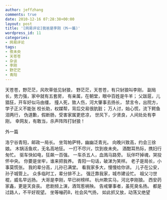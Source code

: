 ```yaml
---
author: jeffzhang
comments: true
date: 2010-12-16 07:28:38+00:00
layout: post
title: '[网易评论]我爸是李刚（外一篇)'
wordpress_id: 11
categories:
- 网易评论
tags:
- 夜未央
- 天苍苍
- 杂谈
- 李刚
- 野茫茫
- 青阳
---
```


天苍苍，野茫茫，风吹草低见豺狼，
 野茫茫，天苍苍，有只豺狼叫李刚，
 副局长，势力强，家中就有五套房，
 有亲属，在朝堂，眼中百姓是牛羊；
 父跋扈，儿猖狂，开车好似马由缰，
 撞人死，致人伤，河大肇事去扬长，
 禁言令，出院方，学子正义不能张
 校长助，权媒帮，背后交易很肮脏；
 万人讨，始心慌，流下鳄鱼泪两行，
 伪道歉，假断肠，受害家属更悲凉，
 世风下，少贤良，人间处处有李刚，
 幸网友，有敢当，杀声阵阵打豺狼！

外一篇

洛宁谷青阳，邮政一局长。
 坐驾帕萨特，幽幽泛青光。
 向晚兴致高，约会三徐娘。
 木锅活鱼欢，无名高地狂。
 一打不尽兴，饮到夜未央。
 酒酣耳热际，携妇行匆忙。
 驱车快如电，狂飙一百强。
 一车杀五人，血溅马路旁。
 玩伴吓掉魂，哭投怀中央。
 你要是坐牢，谁来把我养。
 青阳一句话，破涕为笑样。
 老子是局长，小事莫慌张。
 我的辈分高，儿孙已满堂。
 看我家多大，慢慢给你讲。
 儿子在公安，孙子城管上。
 众多临时工，辈分排不上。
 强迁靠我家，城市建设忙。
 祖父刁世棍，威名早远扬。
 大哥是李刚，早已树榜样。
 杭州欺实马，河北李刚狼。
 西安药家鑫，更是天良丧。
 悲剧频上演，酒驾惹祸殃。
 告戒肇事者，虽死臭名扬。
 都是过路人，不平好观望。
 坐等嘣药B，社会风气扬，
 如此抓又放，动荡又绝望
